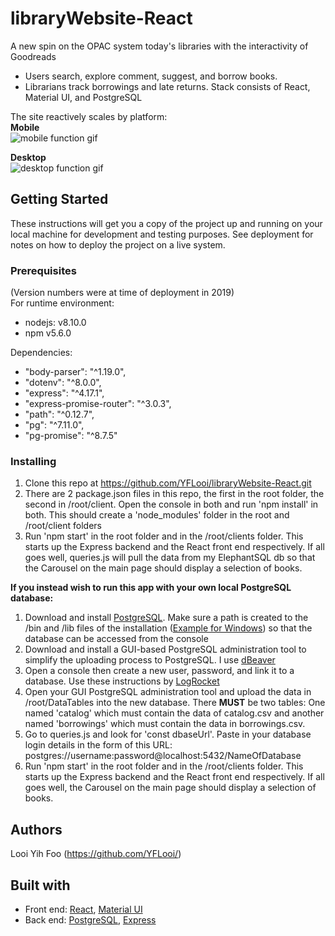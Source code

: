 # libraryWebsite-React
A new spin on the OPAC system today's libraries with the interactivity of Goodreads
* Users search, explore comment, suggest, and borrow books. 
* Librarians track borrowings and late returns. Stack consists of React, Material UI, and PostgreSQL

The site reactively scales by platform:<br/>
**Mobile**<br/>
![mobile function gif](libraryWebsiteMobile.gif)<br/>

**Desktop**<br/>
![desktop function gif](libraryWebsite.gif)<br/>

## Getting Started
These instructions will get you a copy of the project up and running on your local machine for development and testing purposes. See deployment for notes on how to deploy the project on a live system.

### Prerequisites
(Version numbers were at time of deployment in 2019) <br/>
For runtime environment: <br/>  
*  nodejs: v8.10.0
*  npm v5.6.0

Dependencies:  
* "body-parser": "^1.19.0",
* "dotenv": "^8.0.0",
* "express": "^4.17.1",
* "express-promise-router": "^3.0.3",
* "path": "^0.12.7",
* "pg": "^7.11.0",
* "pg-promise": "^8.7.5"

### Installing
1. Clone this repo at https://github.com/YFLooi/libraryWebsite-React.git
2. There are 2 package.json files in this repo, the first in the root folder, the second in /root/client. Open the console in both and run 'npm install' in both. This should create a 'node_modules' folder in the root and /root/client folders
3. Run 'npm start' in the root folder and in the /root/clients folder. This starts up the Express backend and the React front end respectively. If all goes well, queries.js will pull the data from my ElephantSQL db so that the Carousel on the main page should display a selection of books.

**If you instead wish to run this app with your own local PostgreSQL database:**
1. Download and install [PostgreSQL](https://www.postgresql.org/download/). Make sure a path is created to the /bin and /lib files of the installation ([Example for Windows](https://stackoverflow.com/questions/11460823/setting-windows-path-for-postgres-tools)) so that the database can be accessed from the console
2. Download and install a GUI-based PostgreSQL administration tool to simplify the uploading process to PostgreSQL. I use [dBeaver](https://dbeaver.io)
3. Open a console then create a new user, password, and link it to a database. Use these instructions by [LogRocket](https://blog.logrocket.com/setting-up-a-restful-api-with-node-js-and-postgresql-d96d6fc892d8/)
4. Open your GUI PostgreSQL administration tool and upload the data in /root/DataTables into the new database. There **MUST** be two tables: One named 'catalog' which must contain the data of catalog.csv and another named 'borrowings' which must contain the data in borrowings.csv. 
5. Go to queries.js and look for 'const dbaseUrl'. Paste in your database login details in the form of this URL: postgres://username:password@localhost:5432/NameOfDatabase
6. Run 'npm start' in the root folder and in the /root/clients folder. This starts up the Express backend and the React front end respectively. If all goes well, the Carousel on the main page should display a selection of books.


## Authors
Looi Yih Foo (https://github.com/YFLooi/)

## Built with
* Front end: [React](https://reactjs.org/), [Material UI](https://material-ui.com/)
* Back end: [PostgreSQL](https://www.postgresql.org/), [Express](https://expressjs.com/)
